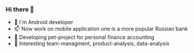 ### Hi there 👋
- 🌱  I`m Android developer
- 📫  Now work on mobile application one is a more popular Russian bank
- 🔭  Developing pet-project for personal finance accounting 
- 🤔  Interesting team-managment, product-analysis, data-analysis

<!--
**bugtsa/bugtsa** is a ✨ _special_ ✨ repository because its `README.md` (this file) appears on your GitHub profile.

Here are some ideas to get you started:

- 🔭 I’m currently working on ...
- 🌱 I’m currently learning ...
- 👯 I’m looking to collaborate on ...
- 🤔 I’m looking for help with ...
- 💬 Ask me about ...
- 📫 How to reach me: ...
- 😄 Pronouns: ...
- ⚡ Fun fact: ...
-->

